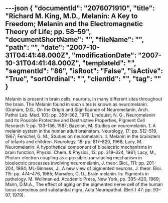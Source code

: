 ---json
{
  "documentId": "2076071910",
  "title": "Richard M. King, M.D., Melanin: A Key to Freedom; Melanin and the Electromagnetic Theory of Life; pp. 58–59",
  "documentShortName": "",
  "fileName": "",
  "path": "",
  "date": "2007-10-31T04:41:48.000Z",
  "modificationDate": "2007-10-31T04:41:48.000Z",
  "templateId": "",
  "segmentId": "86",
  "isRoot": "False",
  "isActive": "True",
  "sortOrdinal": "",
  "clientId": "",
  "tag": ""
}
---

Melanin is present in brain cells, neurons, in many different sites throughout the brain. The Melanin found in such sites is known as neuromelanin. (Graham, D.G., On the Origin and Significance of Neuromelanin, Arch. Pathol Lab. Med. 103: pp. 359–362, 1979; Lindquist, N. G., Neuromelanin and its Possible Protective and Destructive Properties, Pigment Cell Research 1: pp. 133–136, 1987; Bazelon, M. Studies on neuromelanin. 1. A melanin system in the human adult brainstem. Neurology, 17: pp. 512–519, 1967; Fenichel, G. M., Studies on neuromelanin. II. Melanin in the brainstem of infants and children. Neurology, 18: pp. 817–820, 1968; Lacy, M. Neuromelanin: A hypothetical component of bioelectric mechanisms in brain function, Physiol. Chem. & Physics, 13: pp. 319–324, 1981; Lacy, M., Photon-electron coupling as a possible transducing mechanism in bioelectric processes involving neuromelanin, J. theor. Bioi., 111: pp. 201–204, 1984; ML-Ginness, J., A new view of pigmented neurons, J. theor. Bioi. 115: pp. 474–476, 1985; Marsden, C. D., Brain melanin. In: Pigments in pathology. M. Wollman ed. Academic Press, New York, pp. 395–420, 1969; Mann, D.M.A., The effect of aging on the pigmented nerve cell of the human locus coreuleus and substantial nigra, Acta Neuropathol. (Berl.) 47: pp. 93–97, 1979).
